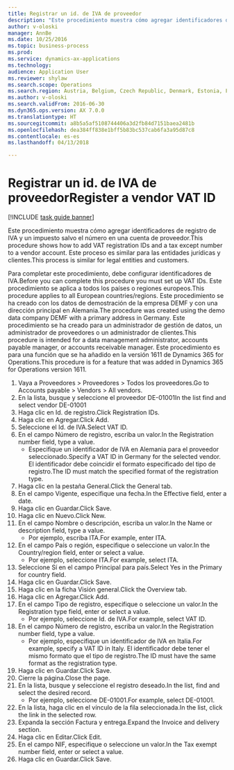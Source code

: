 ```yaml
--- 
title: Registrar un id. de IVA de proveedor
description: "Este procedimiento muestra cómo agregar identificadores de registro de IVA y un impuesto salvo el número en una cuenta de proveedor."
author: v-oloski
manager: AnnBe
ms.date: 10/25/2016
ms.topic: business-process
ms.prod: 
ms.service: dynamics-ax-applications
ms.technology: 
audience: Application User
ms.reviewer: shylaw
ms.search.scope: Operations
ms.search.region: Austria, Belgium, Czech Republic, Denmark, Estonia, Finland, France, Germany, Hungary, Ireland, Italy, Latvia, Lithuania, Netherlands, Poland, Spain, Sweden, United Kingdom
ms.author: v-oloski
ms.search.validFrom: 2016-06-30
ms.dyn365.ops.version: AX 7.0.0
ms.translationtype: HT
ms.sourcegitcommit: a8b5a5af5108744406a3d2fb84d7151baea2481b
ms.openlocfilehash: dea384ff838e1bff5b83bc537cab6fa3a95d87c8
ms.contentlocale: es-es
ms.lasthandoff: 04/13/2018

---
```

# <a name="register-a-vendor-vat-id"></a><span data-ttu-id="bad05-103">Registrar un id. de IVA de proveedor</span><span class="sxs-lookup"><span data-stu-id="bad05-103">Register a vendor VAT ID</span></span>

[!INCLUDE [task guide banner](../../includes/task-guide-banner.md)]

<span data-ttu-id="bad05-104">Este procedimiento muestra cómo agregar identificadores de registro de IVA y un impuesto salvo el número en una cuenta de proveedor.</span><span class="sxs-lookup"><span data-stu-id="bad05-104">This procedure shows how to add VAT registration IDs and a tax except number to a vendor account.</span></span> <span data-ttu-id="bad05-105">Este proceso es similar para las entidades jurídicas y clientes.</span><span class="sxs-lookup"><span data-stu-id="bad05-105">This process is similar for legal entities and customers.</span></span> 

<span data-ttu-id="bad05-106">Para completar este procedimiento, debe configurar identificadores de IVA.</span><span class="sxs-lookup"><span data-stu-id="bad05-106">Before you can complete this procedure you must set up VAT IDs.</span></span> <span data-ttu-id="bad05-107">Este procedimiento se aplica a todos los países o regiones europeos.</span><span class="sxs-lookup"><span data-stu-id="bad05-107">This procedure applies to all European countries/regions.</span></span> <span data-ttu-id="bad05-108">Este procedimiento se ha creado con los datos de demostración de la empresa DEMF y con una dirección principal en Alemania.</span><span class="sxs-lookup"><span data-stu-id="bad05-108">The procedure was created using the demo data company DEMF with a primary address in Germany.</span></span> <span data-ttu-id="bad05-109">Este procedimiento se ha creado para un administrador de gestión de datos, un administrador de proveedores o un administrador de clientes.</span><span class="sxs-lookup"><span data-stu-id="bad05-109">This procedure is intended for a data management administrator, accounts payable manager, or accounts receivable manager.</span></span> <span data-ttu-id="bad05-110">Este procedimiento es para una función que se ha añadido en la versión 1611 de Dynamics 365 for Operations.</span><span class="sxs-lookup"><span data-stu-id="bad05-110">This procedure is for a feature that was added in Dynamics 365 for Operations version 1611.</span></span>

1. <span data-ttu-id="bad05-111">Vaya a Proveedores > Proveedores > Todos los proveedores.</span><span class="sxs-lookup"><span data-stu-id="bad05-111">Go to Accounts payable > Vendors > All vendors.</span></span>
2. <span data-ttu-id="bad05-112">En la lista, busque y seleccione el proveedor DE-01001</span><span class="sxs-lookup"><span data-stu-id="bad05-112">In the list find and select vendor DE-01001</span></span>
3. <span data-ttu-id="bad05-113">Haga clic en Id. de registro.</span><span class="sxs-lookup"><span data-stu-id="bad05-113">Click Registration IDs.</span></span>
4. <span data-ttu-id="bad05-114">Haga clic en Agregar.</span><span class="sxs-lookup"><span data-stu-id="bad05-114">Click Add.</span></span>
5. <span data-ttu-id="bad05-115">Seleccione el Id. de IVA.</span><span class="sxs-lookup"><span data-stu-id="bad05-115">Select VAT ID.</span></span>
6. <span data-ttu-id="bad05-116">En el campo Número de registro, escriba un valor.</span><span class="sxs-lookup"><span data-stu-id="bad05-116">In the Registration number field, type a value.</span></span>
    * <span data-ttu-id="bad05-117">Especifique un identificador de IVA en Alemania para el proveedor seleccionado.</span><span class="sxs-lookup"><span data-stu-id="bad05-117">Specify a VAT ID in Germany for the selected vendor.</span></span> <span data-ttu-id="bad05-118">El identificador debe coincidir el formato especificado del tipo de registro.</span><span class="sxs-lookup"><span data-stu-id="bad05-118">The ID must match the specified format of the registration type.</span></span>  
7. <span data-ttu-id="bad05-119">Haga clic en la pestaña General.</span><span class="sxs-lookup"><span data-stu-id="bad05-119">Click the General tab.</span></span>
8. <span data-ttu-id="bad05-120">En el campo Vigente, especifique una fecha.</span><span class="sxs-lookup"><span data-stu-id="bad05-120">In the Effective field, enter a date.</span></span>
9. <span data-ttu-id="bad05-121">Haga clic en Guardar.</span><span class="sxs-lookup"><span data-stu-id="bad05-121">Click Save.</span></span>
10. <span data-ttu-id="bad05-122">Haga clic en Nuevo.</span><span class="sxs-lookup"><span data-stu-id="bad05-122">Click New.</span></span>
11. <span data-ttu-id="bad05-123">En el campo Nombre o descripción, escriba un valor.</span><span class="sxs-lookup"><span data-stu-id="bad05-123">In the Name or description field, type a value.</span></span>
    * <span data-ttu-id="bad05-124">Por ejemplo, escriba ITA.</span><span class="sxs-lookup"><span data-stu-id="bad05-124">For example, enter ITA.</span></span>  
12. <span data-ttu-id="bad05-125">En el campo País o región, especifique o seleccione un valor.</span><span class="sxs-lookup"><span data-stu-id="bad05-125">In the Country/region field, enter or select a value.</span></span>
    * <span data-ttu-id="bad05-126">Por ejemplo, seleccione ITA.</span><span class="sxs-lookup"><span data-stu-id="bad05-126">For example, select ITA.</span></span>  
13. <span data-ttu-id="bad05-127">Seleccione Sí en el campo Principal para país.</span><span class="sxs-lookup"><span data-stu-id="bad05-127">Select Yes in the Primary for country field.</span></span>
14. <span data-ttu-id="bad05-128">Haga clic en Guardar.</span><span class="sxs-lookup"><span data-stu-id="bad05-128">Click Save.</span></span>
15. <span data-ttu-id="bad05-129">Haga clic en la ficha Visión general.</span><span class="sxs-lookup"><span data-stu-id="bad05-129">Click the Overview tab.</span></span>
16. <span data-ttu-id="bad05-130">Haga clic en Agregar.</span><span class="sxs-lookup"><span data-stu-id="bad05-130">Click Add.</span></span>
17. <span data-ttu-id="bad05-131">En el campo Tipo de registro, especifique o seleccione un valor.</span><span class="sxs-lookup"><span data-stu-id="bad05-131">In the Registration type field, enter or select a value.</span></span>
    * <span data-ttu-id="bad05-132">Por ejemplo, seleccione Id. de IVA.</span><span class="sxs-lookup"><span data-stu-id="bad05-132">For example, select VAT ID.</span></span>  
18. <span data-ttu-id="bad05-133">En el campo Número de registro, escriba un valor.</span><span class="sxs-lookup"><span data-stu-id="bad05-133">In the Registration number field, type a value.</span></span>
    * <span data-ttu-id="bad05-134">Por ejemplo, especifique un identificador de IVA en Italia.</span><span class="sxs-lookup"><span data-stu-id="bad05-134">For example, specify a VAT ID in Italy.</span></span>  <span data-ttu-id="bad05-135">El identificador debe tener el mismo formato que el tipo de registro.</span><span class="sxs-lookup"><span data-stu-id="bad05-135">The ID must have the same format as the registration type.</span></span>  
19. <span data-ttu-id="bad05-136">Haga clic en Guardar.</span><span class="sxs-lookup"><span data-stu-id="bad05-136">Click Save.</span></span>
20. <span data-ttu-id="bad05-137">Cierre la página.</span><span class="sxs-lookup"><span data-stu-id="bad05-137">Close the page.</span></span>
21. <span data-ttu-id="bad05-138">En la lista, busque y seleccione el registro deseado.</span><span class="sxs-lookup"><span data-stu-id="bad05-138">In the list, find and select the desired record.</span></span>
    * <span data-ttu-id="bad05-139">Por ejemplo, seleccione DE-01001.</span><span class="sxs-lookup"><span data-stu-id="bad05-139">For example, select DE-01001.</span></span>  
22. <span data-ttu-id="bad05-140">En la lista, haga clic en el vínculo de la fila seleccionada.</span><span class="sxs-lookup"><span data-stu-id="bad05-140">In the list, click the link in the selected row.</span></span>
23. <span data-ttu-id="bad05-141">Expanda la sección Factura y entrega.</span><span class="sxs-lookup"><span data-stu-id="bad05-141">Expand the Invoice and delivery section.</span></span>
24. <span data-ttu-id="bad05-142">Haga clic en Editar.</span><span class="sxs-lookup"><span data-stu-id="bad05-142">Click Edit.</span></span>
25. <span data-ttu-id="bad05-143">En el campo NIF, especifique o seleccione un valor.</span><span class="sxs-lookup"><span data-stu-id="bad05-143">In the Tax exempt number field, enter or select a value.</span></span>
26. <span data-ttu-id="bad05-144">Haga clic en Guardar.</span><span class="sxs-lookup"><span data-stu-id="bad05-144">Click Save.</span></span>


